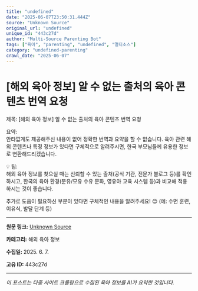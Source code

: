 ```yaml
---
title: "undefined"
date: "2025-06-07T23:50:31.444Z"
source: "Unknown Source"
original_url: "undefined"
unique_id: "443c27d"
author: "Multi-Source Parenting Bot"
tags: ["육아", "parenting", "undefined", "멀티소스"]
category: "undefined-parenting"
crawl_date: "2025-06-07"
---
```


# [해외 육아 정보] 알 수 없는 출처의 육아 콘텐츠 번역 요청

제목: [해외 육아 정보] 알 수 없는 출처의 육아 콘텐츠 번역 요청  

요약:  
안타깝게도 제공해주신 내용이 없어 정확한 번역과 요약을 할 수 없습니다. 육아 관련 해외 콘텐츠나 특정 정보가 있다면 구체적으로 알려주시면, 한국 부모님들께 유용한 정보로 변환해드리겠습니다.  

💡 팁:  
해외 육아 정보를 찾으실 때는 신뢰할 수 있는 출처(공식 기관, 전문가 블로그 등)를 확인하시고, 한국의 육아 환경(분유/모유 수유 문화, 영유아 교육 시스템 등)과 비교해 적용하시는 것이 좋습니다.  

추가로 도움이 필요하신 부분이 있다면 구체적인 내용을 알려주세요! 😊 (예: 수면 훈련, 이유식, 발달 단계 등)

---

**원문 링크:** [Unknown Source](undefined)

**카테고리:** 해외 육아 정보

**수집일:** 2025. 6. 7.

**고유 ID:** 443c27d

---
*이 포스트는 다중 사이트 크롤링으로 수집된 육아 정보를 AI가 요약한 것입니다.*